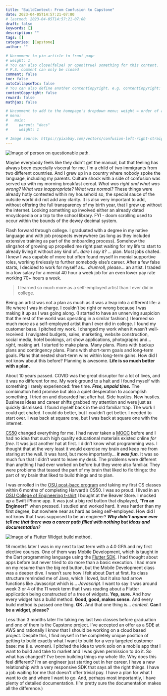 ```yaml
---
title: "BuildContext: From Confusion to Capstone"
date: 2023-04-05T14:57:21-07:00
# lastmod: 2023-04-05T14:57:21-07:00
draft: false
keywords: []
description: ""
tags: []
categories: [Capstone]
author: ""

# Uncomment to pin article to front page
# weight: 1
# You can also close(false) or open(true) something for this content.
# P.S. comment can only be closed
comment: false
toc: false
autoCollapseToc: false
# You can also define another contentCopyright. e.g. contentCopyright: "This is another copyright."
contentCopyright: false
reward: false
mathjax: false

# Uncomment to add to the homepage's dropdown menu; weight = order of article
# menu:
#   main:
#     parent: "docs"
#     weight: 1

# Image source: https://pixabay.com/vectors/confusion-left-right-straight-311388/
---
```

![Image of person on questionable path.](/image/confusion.png)

Maybe everybody feels like they didn't get the manual, but that feeling has always been especially visceral for me. I'm a child of two immigrants from two different countries. And I grew up in a country where nobody spoke the language, including my parents. Culture shock with a side of confusion was served up with my morning breakfast cereal. *What was right and what was wrong? What was inappropriate? What was normal?* These things were already hotly contested within my household so, the special sauce of the outside world did not add any clarity. It is also very important to add, without offering the full transparency of my birth year, that I grew up without the internet. Looking something up involved either an already dated encyclopedia or a trip to the school library. FYI - doom scrolling used to occur within the bounds of the dewey decimal system.

Flash forward through college. I graduated with a degree in my native language and with job prospects everywhere (as long as they included extensive training as part of the onboarding process). Somehow the slingshot of growing up propelled me right past waiting for my life to start to already living it without any kind of.. *dare I say it?* ... plan. Most jobs chafed. I knew I was capable of more but often found myself in menial supportive roles, working tirelessly to further somebody else’s career. After a few false starts, I decided to work for myself as… *drumroll, please…* an artist. I traded in a low salary for a menial 40 hour a week job for an even lower pay rate working 70+ hours a week.

> I learned so much more as a self-employed artist than I ever did in college.
>

Being an artist was not a plan as much as it was a leap into a different life: a life where I was in charge. I couldn’t be right or wrong because I was making it up as I was going along. (I started to have an unnerving suspicion that the rest of the world was operating in a similar fashion.) I learned so much more as a self-employed artist than I ever did in college. I found my customer base. I pitched my work. I changed my work when it wasn’t well-received. I navigated budgets, sales, marketing, website construction, social media, hotel bookings, art show applications, photographs and… *right,* making art. I started to make plans. Many plans. Plans with backup plans and contingency plans. Plans with short-term goals and long-term goals. Plans that nested short-term wins within long-term gains. How did I not know about this before? Planning is awesome. **Life is so much better with a plan.**

About 10 years passed. COVID was the great disruptor for a lot of lives, and it was no different for me. My work ground to a halt and I found myself with something I rarely experienced: free time. ***Free, unpaid time.*** The combination held promise but also a quiet desperation to accomplish something. I tried on and discarded hat after hat. Side hustles. New hustles. Business ideas and career shifts grabbed my attention and were just as quickly dismissed. I found myself back in the old familiar trap. The work I could get chafed. I could do better, but I couldn’t get better. I needed to start over. I was back at square one, but I was back at square one with the internet.

[CS50](https://pll.harvard.edu/course/cs50-introduction-computer-science?delta=0) changed everything for me. I had never taken a [MOOC](https://en.wikipedia.org/wiki/Massive_open_online_course) before and I had no idea that such high quality educational materials existed online *for free.* It was just another hat at first. I didn’t know what programming was. I thought that at the very least it would exercise my brain and keep me from staring at the wall. It was hard, but more importantly… ***it was fun.*** It was so much fun that I didn’t want to leave my desk. The problems were different than anything I had ever worked on before but they were also familiar. They were problems that teased the part of my brain that liked to fix things: the part of my brain that liked to build things and to plan.

I was enrolled in the [OSU post-bacc program](https://ecampus.oregonstate.edu/online-degrees/undergraduate/computer-science-postbacc/) and taking my first CS classes within 6 months of completing Harvard’s CS50. I was so proud. I lived in an [OSU College of Engineering t-shirt](https://osubeaverstore.com/osu-college-of-engineering-tee-w-seal-black.html) I bought at the Beaver Store. I mocked up a Swift iPhone app. It was just a big red button that displayed, **“I’m an Engineer!”** when pressed. I studied and worked hard. It was harder than my first degree, but nowhere near as hard as being self-employed. How did I not know that I was supposed to be an engineer? ***Why didn’t anyone ever tell me that there was a career path filled with nothing but ideas and documentation?***  


![Image of a Flutter Widget build method.](/image/flutter_code.png)  


18 months later I was in my next to last term with a 4.0 GPA and my first elective courses. One of them was Mobile Development, which is taught in the Dart programming language using the [Flutter SDK](https://flutter.dev/). I had thought about apps before but never tried to do more than a basic execution. I had more on my resume than the big red button, but the Mobile Development class was a deeper dive. I wasn’t sure how I felt about Dart at first. Its class structure reminded me of Java, which I loved, but it also had arrow functions like Javascript which is… *Javascript*. I want to say it was around week 3 or 4 of the 11 week term that I was reading about a Flutter application being constructed of a tree of widgets.  **Yep, sure.** And how every widget has a build method. **Good, good, makes sense.** And every build method is passed one thing. **OK.** And that one thing is… *context.* **Can I be a widget, please?**

Less than 3 months later I’m taking my last two classes before graduation and one of them is the Capstone project. I’ve accepted an offer as a SDE at AWS and rationally I know that I should be working on a cloud based project. Despite this, I find myself in the completely unique position of getting to build exactly what I want to build for a very targeted customer base: me (i.e. women). I pitched the idea to work solo on a mobile app that I want to build and take to market and I was given permission to do it. 
So what has changed? I’ve been building things my whole life. Why does this feel different? I’m an engineer just starting out in her career. I have a new relationship with a very responsive SDK that says all the right things. I have a job waiting for me that doesn’t offer trivial pay. I have a plan for what I want to do and where I want to go. And, perhaps most importantly, I have plenty of detailed documentation. (I’m pretty sure the documentation makes all the difference.) 

